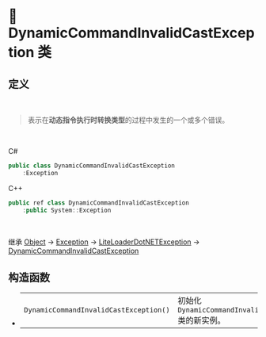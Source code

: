 # 🔖 DynamicCommandInvalidCastException 类

## 定义

<br>

> 表示在**动态指令执行时转换类型**的过程中发生的一个或多个错误。

<br>

C#
```cs
public class DynamicCommandInvalidCastException
    :Exception
```
C++
```cpp
public ref class DynamicCommandInvalidCastException
    :public System::Exception
```
<br>

继承 [Object](https://docs.microsoft.com/zh-cn/DotNET/api/system.object?view=net-6.0) → [Exception](https://docs.microsoft.com/zh-cn/DotNET/api/system.exception?view=net-6.0) → [LiteLoaderDotNETException](zh_CN/NET/APIs/Namespace/LiteLoader.NET/Class/LiteLoaderDotNETException/LiteLoaderDotNETException.md) → 
[DynamicCommandInvalidCastException](zh_CN/NET/APIs/Namespace/LiteLoader.NET/Class/DynamicCommandInvalidCastException/DynamicCommandInvalidCastException.md)

## 构造函数
- 
    |||
    |-|-|
    |`DynamicCommandInvalidCastException()`|初始化 `DynamicCommandInvalidCastException` 类的新实例。|

<br>



